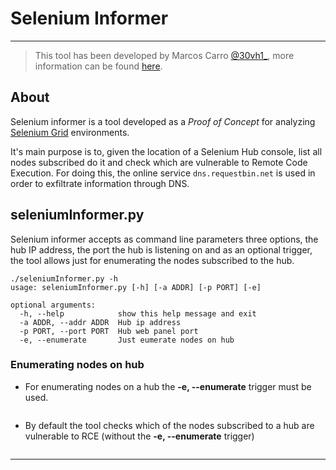 # Selenium Informer  

---

> This tool has been developed by Marcos Carro [@30vh1_](https://twitter.com/30vh1_), more information can be found [here][Tarlogic Post URL].

## About

Selenium informer is a tool developed as a *Proof of Concept* for analyzing [Selenium Grid][Selenium Grid URL] environments.  

It's main purpose is to, given the location of a Selenium Hub console, list all nodes subscribed do it and check which are vulnerable to Remote Code Execution.  For doing this, the  online service ```dns.requestbin.net``` is used in order to exfiltrate information through DNS.

## seleniumInformer.py  

Selenium informer accepts as command line parameters three options, the hub IP address, the port the hub is listening on and as an optional trigger, the tool allows just for enumerating the nodes subscribed to the hub.

```shell
./seleniumInformer.py -h
usage: seleniumInformer.py [-h] [-a ADDR] [-p PORT] [-e]

optional arguments:
  -h, --help            show this help message and exit
  -a ADDR, --addr ADDR  Hub ip address
  -p PORT, --port PORT  Hub web panel port
  -e, --enumerate       Just eumerate nodes on hub
```

### Enumerating nodes on hub

* For enumerating nodes on a hub the **-e, --enumerate** trigger must be used.

![]()

* By default the tool checks which of the nodes subscribed to a hub are vulnerable to RCE (without the **-e, --enumerate** trigger)  

![]()

---

[Selenium Grid URL]: https://www.seleniumhq.org/docs/07_selenium_grid.jsp
[Tarlogic Post URL]:  https://www.tarlogic.com/en/blog/attacking-selenium-grid/
